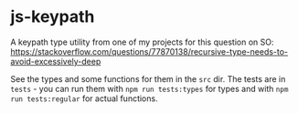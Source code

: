# js-keypath

A keypath type utility from one of my projects for this question on SO: https://stackoverflow.com/questions/77870138/recursive-type-needs-to-avoid-excessively-deep

See the types and some functions for them in the `src` dir. The tests are in `tests` - you can run them with `npm run tests:types` for types and with `npm run tests:regular` for actual functions.
